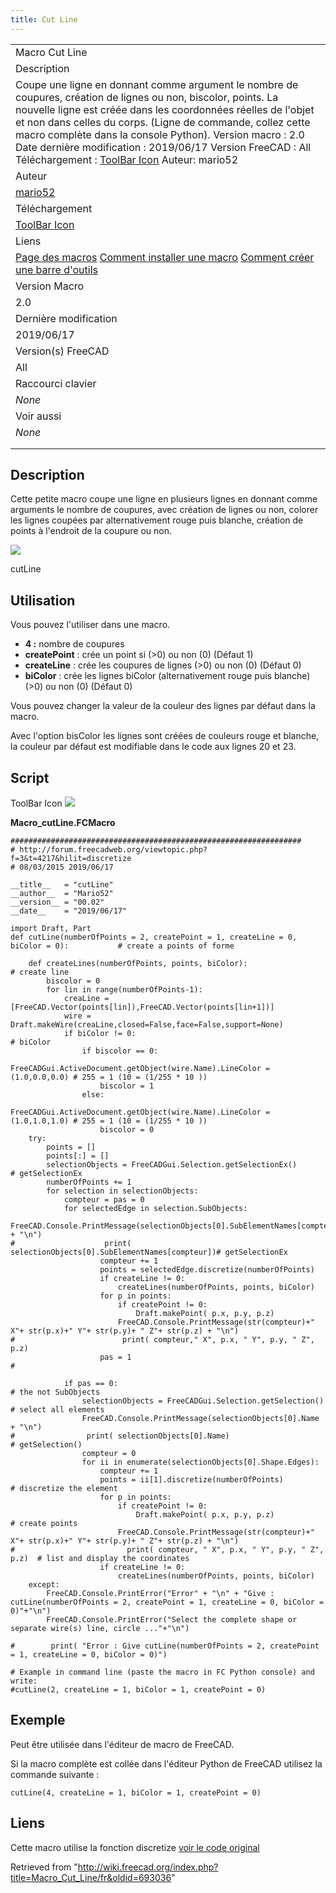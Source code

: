 ```yaml
---
title: Cut Line
---
```


|                                                                                                                                                                                                                                                                                                                                                                                                                                                                                           |
| ----------------------------------------------------------------------------------------------------------------------------------------------------------------------------------------------------------------------------------------------------------------------------------------------------------------------------------------------------------------------------------------------------------------------------------------------------------------------------------------- |
| Macro Cut Line                                                                                                                                                                                                                                                                                                                                                                                                                                                                            |
| Description                                                                                                                                                                                                                                                                                                                                                                                                                                                                               |
| Coupe une ligne en donnant comme argument le nombre de coupures, création de lignes ou non, biscolor, points. La nouvelle ligne est créée dans les coordonnées réelles de l'objet et non dans celles du corps. (Ligne de commande, collez cette macro complète dans la console Python). Version macro : 2.0 Date dernière modification : 2019/06/17 Version FreeCAD : All Téléchargement : [ToolBar Icon](https://www.freecadweb.org/wiki/images/3/35/Macro_Cut_Line.png) Auteur: mario52 |
| Auteur                                                                                                                                                                                                                                                                                                                                                                                                                                                                                    |
| [mario52](/User:Mario52 "User:Mario52")                                                                                                                                                                                                                                                                                                                                                                                                                                                   |
| Téléchargement                                                                                                                                                                                                                                                                                                                                                                                                                                                                            |
| [ToolBar Icon](https://www.freecadweb.org/wiki/images/3/35/Macro_Cut_Line.png)                                                                                                                                                                                                                                                                                                                                                                                                            |
| Liens                                                                                                                                                                                                                                                                                                                                                                                                                                                                                     |
| [Page des macros](/Macros_recipes/fr "Macros recipes/fr") [Comment installer une macro](/How_to_install_macros/fr "How to install macros/fr") [Comment créer une barre d'outils](/Customize_Toolbars/fr "Customize Toolbars/fr")                                                                                                                                                                                                                                                          |
| Version Macro                                                                                                                                                                                                                                                                                                                                                                                                                                                                             |
| 2.0                                                                                                                                                                                                                                                                                                                                                                                                                                                                                       |
| Dernière modification                                                                                                                                                                                                                                                                                                                                                                                                                                                                     |
| 2019/06/17                                                                                                                                                                                                                                                                                                                                                                                                                                                                                |
| Version(s) FreeCAD                                                                                                                                                                                                                                                                                                                                                                                                                                                                        |
| All                                                                                                                                                                                                                                                                                                                                                                                                                                                                                       |
| Raccourci clavier                                                                                                                                                                                                                                                                                                                                                                                                                                                                         |
| _None_                                                                                                                                                                                                                                                                                                                                                                                                                                                                                    |
| Voir aussi                                                                                                                                                                                                                                                                                                                                                                                                                                                                                |
| _None_                                                                                                                                                                                                                                                                                                                                                                                                                                                                                    |
|                                                                                                                                                                                                                                                                                                                                                                                                                                                                                           |
|                                                                                                                                                                                                                                                                                                                                                                                                                                                                                           |

## Description

Cette petite macro coupe une ligne en plusieurs lignes en donnant comme arguments le nombre de coupures, avec création de lignes ou non, colorer les lignes coupées par alternativement rouge puis blanche, création de points à l'endroit de la coupure ou non.

![](/images/Macro_cutLine_00.png)

cutLine

## Utilisation

Vous pouvez l'utiliser dans une macro.

- **4 :** nombre de coupures
- **createPoint** : crée un point si (>0) ou non (0) (Défaut 1)
- **createLine** : crée les coupures de lignes (>0) ou non (0) (Défaut 0)
- **biColor** : crée les lignes biColor (alternativement rouge puis blanche) (>0) ou non (0) (Défaut 0)

Vous pouvez changer la valeur de la couleur des lignes par défaut dans la macro.

Avec l'option bisColor les lignes sont créées de couleurs rouge et blanche, la couleur par défaut est modifiable dans le code aux lignes 20 et 23.

## Script

ToolBar Icon ![](/images/Macro_Cut_Line.png)

**Macro_cutLine.FCMacro**

```
#################################################################
# http://forum.freecadweb.org/viewtopic.php?f=3&t=4217&hilit=discretize
# 08/03/2015 2019/06/17

__title__   = "cutLine"
__author__  = "Mario52"
__version__ = "00.02"
__date__    = "2019/06/17"

import Draft, Part
def cutLine(numberOfPoints = 2, createPoint = 1, createLine = 0, biColor = 0):           # create a points of forme

    def createLines(numberOfPoints, points, biColor):                                        # create line
        biscolor = 0
        for lin in range(numberOfPoints-1):
            creaLine = [FreeCAD.Vector(points[lin]),FreeCAD.Vector(points[lin+1])]
            wire = Draft.makeWire(creaLine,closed=False,face=False,support=None)
            if biColor != 0:                                                                 # biColor
                if biscolor == 0:
                    FreeCADGui.ActiveDocument.getObject(wire.Name).LineColor = (1.0,0.0,0.0) # 255 = 1 (10 = (1/255 * 10 ))
                    biscolor = 1
                else:
                    FreeCADGui.ActiveDocument.getObject(wire.Name).LineColor = (1.0,1.0,1.0) # 255 = 1 (10 = (1/255 * 10 ))
                    biscolor = 0
    try:
        points = []
        points[:] = []
        selectionObjects = FreeCADGui.Selection.getSelectionEx()         # getSelectionEx
        numberOfPoints += 1
        for selection in selectionObjects:
            compteur = pas = 0
            for selectedEdge in selection.SubObjects:
                    FreeCAD.Console.PrintMessage(selectionObjects[0].SubElementNames[compteur] + "\n")
#                    print( selectionObjects[0].SubElementNames[compteur])# getSelectionEx
                    compteur += 1
                    points = selectedEdge.discretize(numberOfPoints)
                    if createLine != 0:
                        createLines(numberOfPoints, points, biColor)
                    for p in points:
                        if createPoint != 0:
                            Draft.makePoint( p.x, p.y, p.z)
                        FreeCAD.Console.PrintMessage(str(compteur)+" X"+ str(p.x)+" Y"+ str(p.y)+ " Z"+ str(p.z) + "\n")
#                        print( compteur," X", p.x, " Y", p.y, " Z", p.z)
                    pas = 1                                              #

            if pas == 0:                                                 # the not SubObjects
                selectionObjects = FreeCADGui.Selection.getSelection()   # select all elements
                FreeCAD.Console.PrintMessage(selectionObjects[0].Name + "\n")
#                print( selectionObjects[0].Name)                         # getSelection()
                compteur = 0
                for ii in enumerate(selectionObjects[0].Shape.Edges):
                    compteur += 1
                    points = ii[1].discretize(numberOfPoints)            # discretize the element
                    for p in points:
                        if createPoint != 0:
                            Draft.makePoint( p.x, p.y, p.z)              # create points
                        FreeCAD.Console.PrintMessage(str(compteur)+" X"+ str(p.x)+" Y"+ str(p.y)+ " Z"+ str(p.z) + "\n")
#                         print( compteur, " X", p.x, " Y", p.y, " Z", p.z)  # list and display the coordinates
                    if createLine != 0:
                        createLines(numberOfPoints, points, biColor)
    except:
        FreeCAD.Console.PrintError("Error" + "\n" + "Give : cutLine(numberOfPoints = 2, createPoint = 1, createLine = 0, biColor = 0)"+"\n")
        FreeCAD.Console.PrintError("Select the complete shape or separate wire(s) line, circle ..."+"\n")

#        print( "Error : Give cutLine(numberOfPoints = 2, createPoint = 1, createLine = 0, biColor = 0)")

# Example in command line (paste the macro in FC Python console) and write:
#cutLine(2, createLine = 1, biColor = 1, createPoint = 0)
```

## Exemple

Peut être utilisée dans l'éditeur de macro de FreeCAD.

Si la macro complète est collée dans l'éditeur Python de FreeCAD utilisez la commande suivante :

```
cutLine(4, createLine = 1, biColor = 1, createPoint = 0)

```

## Liens

Cette macro utilise la fonction discretize [voir le code original](http://forum.freecadweb.org/viewtopic.php?f=3&t=4217&hilit=discretize)

Retrieved from "<http://wiki.freecad.org/index.php?title=Macro_Cut_Line/fr&oldid=693036>"
